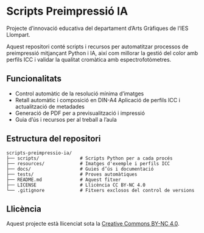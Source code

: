 # Scripts Preimpressió IA

Projecte d’innovació educativa del departament d’Arts Gràfiques de l’IES Llompart.

Aquest repositori conté scripts i recursos per automatitzar processos de preimpressió mitjançant Python i IA, així com millorar la gestió del color amb perfils ICC i validar la qualitat cromàtica amb espectrofotòmetres.

## Funcionalitats

- Control automàtic de la resolució mínima d’imatges
- Retall automàtic i composició en DIN-A4
  Aplicació de perfils ICC i actualització de metadades
- Generació de PDF per a previsualització i impressió
- Guia d’ús i recursos per al treball a l’aula

## Estructura del repositori

```
scripts-preimpressio-ia/
├── scripts/               # Scripts Python per a cada procés
├── resources/             # Imatges d'exemple i perfils ICC
├── docs/                  # Guies d’ús i documentació
├── tests/                 # Proves automàtiques
├── README.md              # Aquest fitxer
├── LICENSE                # Llicència CC BY-NC 4.0
└── .gitignore             # Fitxers exclosos del control de versions
```

## Llicència

Aquest projecte està llicenciat sota la [Creative Commons BY-NC 4.0](https://creativecommons.org/licenses/by-nc/4.0/deed.ca).
